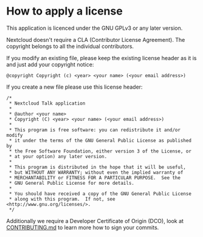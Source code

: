 # How to apply a license

This application is licenced under the GNU GPLv3 or any later version.

Nextcloud doesn't require a CLA (Contributor License Agreement).
The copyright belongs to all the individual contributors.

If you modify an existing file, please keep the existing license header as
it is and just add your copyright notice:

````
@copyright Copyright (c) <year> <your name> (<your email address>)
````

If you create a new file please use this license header:

````
/*
 * Nextcloud Talk application
 *
 * @author <your name>
 * Copyright (C) <year> <your name> (<your email address>)
 *
 * This program is free software: you can redistribute it and/or modify
 * it under the terms of the GNU General Public License as published by
 * the Free Software Foundation, either version 3 of the License, or
 * at your option) any later version.
 *
 * This program is distributed in the hope that it will be useful,
 * but WITHOUT ANY WARRANTY; without even the implied warranty of
 * MERCHANTABILITY or FITNESS FOR A PARTICULAR PURPOSE.  See the
 * GNU General Public License for more details.
 *
 * You should have received a copy of the GNU General Public License
 * along with this program.  If not, see <http://www.gnu.org/licenses/>.
 */
 ````

Additionally we require a Developer Certificate of Origin (DCO), look
at [CONTRIBUTING.md][contributing] to learn more how to sign your commits.

[contributing]: https://github.com/nextcloud/talk-android/blob/master/CONTRIBUTING.md#sign-your-work
